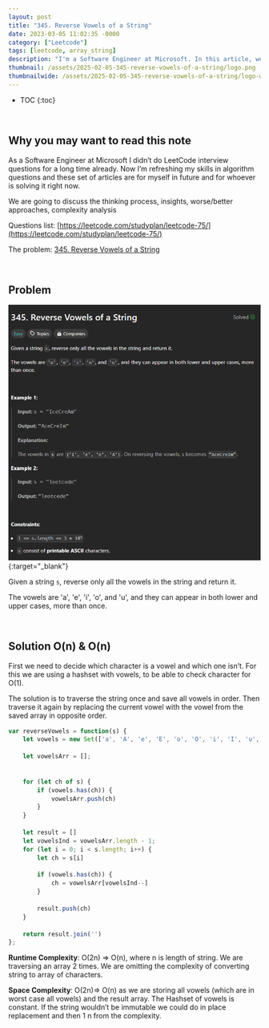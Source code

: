 ```yaml
---
layout: post
title: "345. Reverse Vowels of a String"
date: 2023-03-05 11:02:35 -0000
category: ["Leetcode"]
tags: [leetcode, array_string]
description: "I'm a Software Engineer at Microsoft. In this article, we will review, solve, and analyze LeetCode questions. Today, we are tackling an easy problem called '345. Reverse Vowels of a String'. We will solve it and then analyze their time and space complexity."
thumbnail: /assets/2025-02-05-345-reverse-vowels-of-a-string/logo.png
thumbnailwide: /assets/2025-02-05-345-reverse-vowels-of-a-string/logo-wide.png
---
```


* TOC
{:toc}


<br>

## **Why you may want to read this note**

As a Software Engineer at Microsoft I didn’t do LeetCode interview questions for a long time already. Now I’m refreshing my skills in algorithm questions and these set of articles are for myself in future and for whoever is solving it right now. 
 
We are going to discuss the thinking process, insights, worse/better approaches, complexity analysis 


Questions list: [https://leetcode.com/studyplan/leetcode-75/](https://leetcode.com/studyplan/leetcode-75/)

The problem:  [345. Reverse Vowels of a String](https://leetcode.com/problems/reverse-vowels-of-a-string/?envType=study-plan-v2&envId=leetcode-75 )



<br>

## **Problem**


[![alt_text](/assets/2025-02-05-345-reverse-vowels-of-a-string/image1.png "image_tooltip")](/assets/2025-02-05-345-reverse-vowels-of-a-string/image1.png "image_tooltip"){:target="_blank"}


Given a string `s`, reverse only all the vowels in the string and return it.

The vowels are 'a', 'e', 'i', 'o', and 'u', and they can appear in both lower and upper cases, more than once.



<br>

## **Solution O(n) & O(n)**

First we need to decide which character is a vowel and which one isn’t. For this we are using a hashset with vowels, to be able to check character for O(1). 
 
The solution is to traverse the string once and save all vowels in order. Then traverse it again by replacing the current vowel with the vowel from the saved array in opposite order.

```js
var reverseVowels = function(s) {
    let vowels = new Set(['a', 'A', 'e', 'E', 'o', 'O', 'i', 'I', 'u', 'U'])

    let vowelsArr = [];


    for (let ch of s) {
        if (vowels.has(ch)) {
            vowelsArr.push(ch)
        }
    }

    let result = []
    let vowelsInd = vowelsArr.length - 1;
    for (let i = 0; i < s.length; i++) {
        let ch = s[i]

        if (vowels.has(ch)) {
            ch = vowelsArr[vowelsInd--]
        }

        result.push(ch)
    }

    return result.join('')
};
```


**Runtime Complexity**: O(2n) => O(n),  where n is length of string. We are traversing an array 2 times. We are omitting the complexity of converting string to array of characters.

**Space Complexity**: O(2n)=> O(n) as we are storing all vowels (which are in worst case all vowels) and the result array. The Hashset of vowels is constant. If the string wouldn’t be immutable we could do in place replacement and then 1 n from the complexity.
